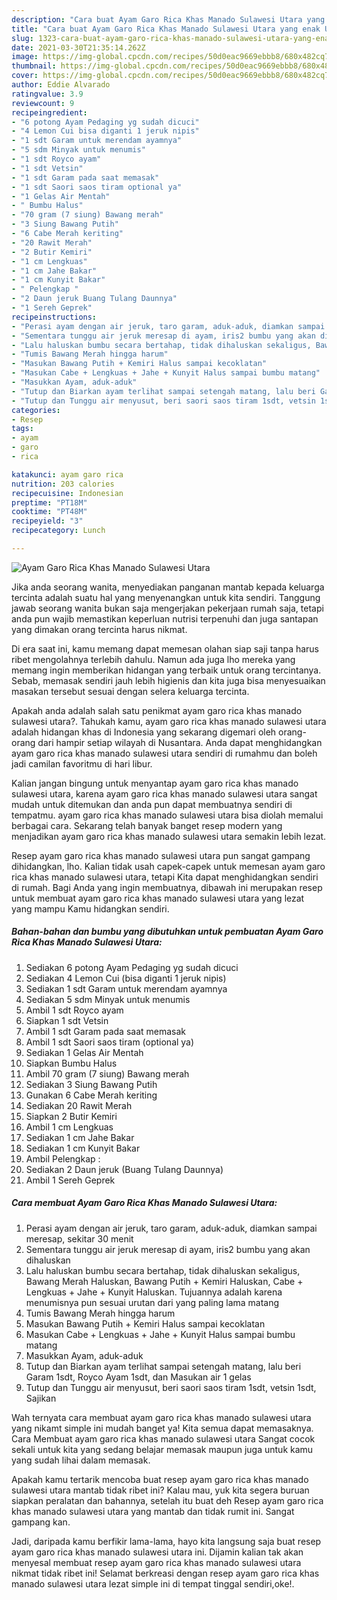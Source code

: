 ```yaml
---
description: "Cara buat Ayam Garo Rica Khas Manado Sulawesi Utara yang enak Untuk Jualan"
title: "Cara buat Ayam Garo Rica Khas Manado Sulawesi Utara yang enak Untuk Jualan"
slug: 1323-cara-buat-ayam-garo-rica-khas-manado-sulawesi-utara-yang-enak-untuk-jualan
date: 2021-03-30T21:35:14.262Z
image: https://img-global.cpcdn.com/recipes/50d0eac9669ebbb8/680x482cq70/ayam-garo-rica-khas-manado-sulawesi-utara-foto-resep-utama.jpg
thumbnail: https://img-global.cpcdn.com/recipes/50d0eac9669ebbb8/680x482cq70/ayam-garo-rica-khas-manado-sulawesi-utara-foto-resep-utama.jpg
cover: https://img-global.cpcdn.com/recipes/50d0eac9669ebbb8/680x482cq70/ayam-garo-rica-khas-manado-sulawesi-utara-foto-resep-utama.jpg
author: Eddie Alvarado
ratingvalue: 3.9
reviewcount: 9
recipeingredient:
- "6 potong Ayam Pedaging yg sudah dicuci"
- "4 Lemon Cui bisa diganti 1 jeruk nipis"
- "1 sdt Garam untuk merendam ayamnya"
- "5 sdm Minyak untuk menumis"
- "1 sdt Royco ayam"
- "1 sdt Vetsin"
- "1 sdt Garam pada saat memasak"
- "1 sdt Saori saos tiram optional ya"
- "1 Gelas Air Mentah"
- " Bumbu Halus"
- "70 gram (7 siung) Bawang merah"
- "3 Siung Bawang Putih"
- "6 Cabe Merah keriting"
- "20 Rawit Merah"
- "2 Butir Kemiri"
- "1 cm Lengkuas"
- "1 cm Jahe Bakar"
- "1 cm Kunyit Bakar"
- " Pelengkap "
- "2 Daun jeruk Buang Tulang Daunnya"
- "1 Sereh Geprek"
recipeinstructions:
- "Perasi ayam dengan air jeruk, taro garam, aduk-aduk, diamkan sampai meresap, sekitar 30 menit"
- "Sementara tunggu air jeruk meresap di ayam, iris2 bumbu yang akan dihaluskan"
- "Lalu haluskan bumbu secara bertahap, tidak dihaluskan sekaligus, Bawang Merah Haluskan, Bawang Putih + Kemiri Haluskan, Cabe + Lengkuas + Jahe + Kunyit Haluskan. Tujuannya adalah karena menumisnya pun sesuai urutan dari yang paling lama matang"
- "Tumis Bawang Merah hingga harum"
- "Masukan Bawang Putih + Kemiri Halus sampai kecoklatan"
- "Masukan Cabe + Lengkuas + Jahe + Kunyit Halus sampai bumbu matang"
- "Masukkan Ayam, aduk-aduk"
- "Tutup dan Biarkan ayam terlihat sampai setengah matang, lalu beri Garam 1sdt, Royco Ayam 1sdt, dan Masukan air 1 gelas"
- "Tutup dan Tunggu air menyusut, beri saori saos tiram 1sdt, vetsin 1sdt, Sajikan"
categories:
- Resep
tags:
- ayam
- garo
- rica

katakunci: ayam garo rica 
nutrition: 203 calories
recipecuisine: Indonesian
preptime: "PT18M"
cooktime: "PT48M"
recipeyield: "3"
recipecategory: Lunch

---
```



![Ayam Garo Rica Khas Manado Sulawesi Utara](https://img-global.cpcdn.com/recipes/50d0eac9669ebbb8/680x482cq70/ayam-garo-rica-khas-manado-sulawesi-utara-foto-resep-utama.jpg)

Jika anda seorang wanita, menyediakan panganan mantab kepada keluarga tercinta adalah suatu hal yang menyenangkan untuk kita sendiri. Tanggung jawab seorang  wanita bukan saja mengerjakan pekerjaan rumah saja, tetapi anda pun wajib memastikan keperluan nutrisi terpenuhi dan juga santapan yang dimakan orang tercinta harus nikmat.

Di era  saat ini, kamu memang dapat memesan olahan siap saji tanpa harus ribet mengolahnya terlebih dahulu. Namun ada juga lho mereka yang memang ingin memberikan hidangan yang terbaik untuk orang tercintanya. Sebab, memasak sendiri jauh lebih higienis dan kita juga bisa menyesuaikan masakan tersebut sesuai dengan selera keluarga tercinta. 



Apakah anda adalah salah satu penikmat ayam garo rica khas manado sulawesi utara?. Tahukah kamu, ayam garo rica khas manado sulawesi utara adalah hidangan khas di Indonesia yang sekarang digemari oleh orang-orang dari hampir setiap wilayah di Nusantara. Anda dapat menghidangkan ayam garo rica khas manado sulawesi utara sendiri di rumahmu dan boleh jadi camilan favoritmu di hari libur.

Kalian jangan bingung untuk menyantap ayam garo rica khas manado sulawesi utara, karena ayam garo rica khas manado sulawesi utara sangat mudah untuk ditemukan dan anda pun dapat membuatnya sendiri di tempatmu. ayam garo rica khas manado sulawesi utara bisa diolah memalui berbagai cara. Sekarang telah banyak banget resep modern yang menjadikan ayam garo rica khas manado sulawesi utara semakin lebih lezat.

Resep ayam garo rica khas manado sulawesi utara pun sangat gampang dihidangkan, lho. Kalian tidak usah capek-capek untuk memesan ayam garo rica khas manado sulawesi utara, tetapi Kita dapat menghidangkan sendiri di rumah. Bagi Anda yang ingin membuatnya, dibawah ini merupakan resep untuk membuat ayam garo rica khas manado sulawesi utara yang lezat yang mampu Kamu hidangkan sendiri.

<!--inarticleads1-->

##### Bahan-bahan dan bumbu yang dibutuhkan untuk pembuatan Ayam Garo Rica Khas Manado Sulawesi Utara:

1. Sediakan 6 potong Ayam Pedaging yg sudah dicuci
1. Sediakan 4 Lemon Cui (bisa diganti 1 jeruk nipis)
1. Sediakan 1 sdt Garam untuk merendam ayamnya
1. Sediakan 5 sdm Minyak untuk menumis
1. Ambil 1 sdt Royco ayam
1. Siapkan 1 sdt Vetsin
1. Ambil 1 sdt Garam pada saat memasak
1. Ambil 1 sdt Saori saos tiram (optional ya)
1. Sediakan 1 Gelas Air Mentah
1. Siapkan  Bumbu Halus
1. Ambil 70 gram (7 siung) Bawang merah
1. Sediakan 3 Siung Bawang Putih
1. Gunakan 6 Cabe Merah keriting
1. Sediakan 20 Rawit Merah
1. Siapkan 2 Butir Kemiri
1. Ambil 1 cm Lengkuas
1. Sediakan 1 cm Jahe Bakar
1. Sediakan 1 cm Kunyit Bakar
1. Ambil  Pelengkap :
1. Sediakan 2 Daun jeruk (Buang Tulang Daunnya)
1. Ambil 1 Sereh Geprek




<!--inarticleads2-->

##### Cara membuat Ayam Garo Rica Khas Manado Sulawesi Utara:

1. Perasi ayam dengan air jeruk, taro garam, aduk-aduk, diamkan sampai meresap, sekitar 30 menit
1. Sementara tunggu air jeruk meresap di ayam, iris2 bumbu yang akan dihaluskan
1. Lalu haluskan bumbu secara bertahap, tidak dihaluskan sekaligus, Bawang Merah Haluskan, Bawang Putih + Kemiri Haluskan, Cabe + Lengkuas + Jahe + Kunyit Haluskan. Tujuannya adalah karena menumisnya pun sesuai urutan dari yang paling lama matang
1. Tumis Bawang Merah hingga harum
1. Masukan Bawang Putih + Kemiri Halus sampai kecoklatan
1. Masukan Cabe + Lengkuas + Jahe + Kunyit Halus sampai bumbu matang
1. Masukkan Ayam, aduk-aduk
1. Tutup dan Biarkan ayam terlihat sampai setengah matang, lalu beri Garam 1sdt, Royco Ayam 1sdt, dan Masukan air 1 gelas
1. Tutup dan Tunggu air menyusut, beri saori saos tiram 1sdt, vetsin 1sdt, Sajikan




Wah ternyata cara membuat ayam garo rica khas manado sulawesi utara yang nikamt simple ini mudah banget ya! Kita semua dapat memasaknya. Cara Membuat ayam garo rica khas manado sulawesi utara Sangat cocok sekali untuk kita yang sedang belajar memasak maupun juga untuk kamu yang sudah lihai dalam memasak.

Apakah kamu tertarik mencoba buat resep ayam garo rica khas manado sulawesi utara mantab tidak ribet ini? Kalau mau, yuk kita segera buruan siapkan peralatan dan bahannya, setelah itu buat deh Resep ayam garo rica khas manado sulawesi utara yang mantab dan tidak rumit ini. Sangat gampang kan. 

Jadi, daripada kamu berfikir lama-lama, hayo kita langsung saja buat resep ayam garo rica khas manado sulawesi utara ini. Dijamin kalian tak akan menyesal membuat resep ayam garo rica khas manado sulawesi utara nikmat tidak ribet ini! Selamat berkreasi dengan resep ayam garo rica khas manado sulawesi utara lezat simple ini di tempat tinggal sendiri,oke!.

